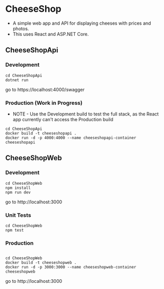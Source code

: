 # CheeseShop

- A simple web app and API for displaying cheeses with prices and photos.
- This uses React and ASP.NET Core.

## CheeseShopApi

### Development

```
cd CheeseShopApi
dotnet run
```

go to https://localhost:4000/swagger

### Production (Work in Progress)

- NOTE - Use the Development build to test the full stack, as the React app currently can't access the Production build

```
cd CheeseShopApi
docker build -t cheeseshopapi .
docker run -d -p 4000:4000 --name cheeseshopapi-container cheeseshopapi
```

## CheeseShopWeb

### Development

```
cd CheeseShopWeb
npm install
npm run dev
```

go to http://localhost:3000

### Unit Tests

```
cd CheeseShopWeb
npm test
```

### Production

```

cd CheeseShopWeb
docker build -t cheeseshopweb .
docker run -d -p 3000:3000 --name cheeseshopweb-container cheeseshopweb

```

go to http://localhost:3000
